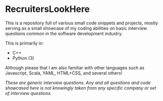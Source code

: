 # RecruitersLookHere
This is a repository full of various small code snippets and projects, mostly serving as a small showcase of my coding abilities on basic interview questions common in the software development industry.

This is primarily in:
  - C++
  - Python (3)


Although please that I am also familiar with other languages such as Javascript, Scala, YAML, HTML+CSS, and several others!


*These are generic interview questions. Any and all questions and code showcased here is not knowingly taken from any specific company or set of interview questions.*
